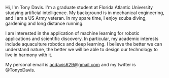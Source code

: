 Hi, I'm Tony Davis. I'm a graduate student at Florida Atlantic University studying artificial intelligence. My background is in mechanical engineering, and I am a US Army veteran. In my spare time, I enjoy scuba diving, gardening and long distance running. 

I am interested in the application of machine learning for robotic applications and scientific discovery. In particular, my academic interests include aquaculture robotics and deep learning. I believe the better we can understand nature, the better we will be able to design our technology to live in harmony with it. 

My personal email is acdavis629@gmail.com and my twitter is @TonyxDavis.

